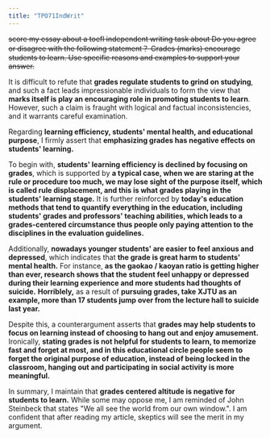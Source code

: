 ```yaml
---
title: "TPO71IndWrit"
---
```

~~score my essay about a toefl independent writing task about Do you agree or disagree with the following statement？ Grades (marks) encourage students to learn. Use specific reasons and examples to support your answer.~~ 





It is difficult to refute that **grades regulate students to grind on studying**, and such a fact leads impressionable individuals to form the view that **marks itself is play an encouraging role in promoting students to learn**. However, such a claim is fraught with logical and factual inconsistencies, and it warrants careful examination.

Regarding **learning efficiency, students' mental health, and educational purpose**, I firmly assert that **emphasizing grades has negative effects on students' learning.**

To begin with, **students' learning efficiency is declined by focusing on grades**, which is supported by **a typical case, when we are staring at the rule or procedure too much, we may lose sight of the purpose itself, which is called rule displacement, and this is what grades playing in the students' learning stage.** It is further reinforced by **today's education methods that tend to quantify everything in the education, including students' grades and professors' teaching abilities, which leads to a grades-centered circumstance thus people only paying attention to the disciplines in the evaluation guidelines.**

Additionally, **nowadays younger students' are easier to feel anxious and depressed**, which indicates that **the grade is great harm to students' mental health.** For instance, **as the gaokao / kaoyan ratio is getting higher than ever, research shows that the student feel unhappy or depressed during their learning experience and more students had thoughts of suicide.** **Horriblely,** as a result of **pursuing grades, take XJTU as an example, more than 17 students jump over from the lecture hall to suicide last year.**

Despite this, a counterargument asserts that **grades may help students to focus on learning instead of choosing to hang out and enjoy amusement.** Ironically, **stating grades is not helpful for students to learn, to memorize fast and forget at most, and in this educational circle people seem to forget the original purpose of education, instead of being locked in the classroom, hanging out and participating in social activity is more meaningful.**

In summary, I maintain that **grades centered altitude is negative for students to learn.** While some may oppose me, I am reminded of  John Steinbeck that states "We all see the world from our own window.". I am confident that after reading my article, skeptics will see the merit in my argument.
